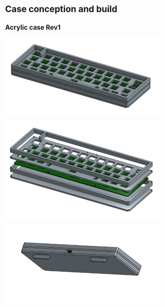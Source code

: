 # Case conception and build

## Acrylic case Rev1

![CAD_view](Rev1/CAD_case_view.png)

![CAD_view](Rev1/exploded_view_case.png)

![CAD_view](Rev1/CAD_bottom_view.png)